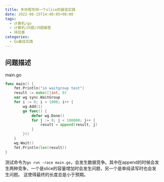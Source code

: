 ```yaml
---
title: 多协程写同一个slice的最佳实践
date: 2022-06-15T14:40:05+08:00
tags:
  - 计算机/go
  - 计算机/问题/问题解答
  - 待完善
categories:
  - Go最佳实践
---
```



## 问题描述

main.go
```go
func main() {
	fmt.Println("in waitgroup test")
	result := make([]int, 0)
	var wg sync.WaitGroup
	for i := 0; i < 1000; i++ {
		wg.Add(1)
		go func() {
			defer wg.Done()
			for j := 0; j < 100000; j++ {
				result = append(result, j)
			}
		}()
	}
	wg.Wait()
	fmt.Println(len(result))
}
```

测试命令为`go run -race main.go`，会发生数据竞争。其中在append的时候会发生两种竞争，一个是slice的容量增加时会发生问题，另一个是单纯读写时也会发生问题。
这使得最终的长度总是小于预期。